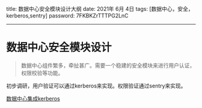 title:  数据中心安全模块设计大纲
date:  2021年 6月 4日
tags: [数据中心，安全，kerberos,sentry]
password: 7FKBKZrTTTPG2LnC

---
 <!--more-->

 # 数据中心安全模块设计

> 数据中心组件繁多，牵扯甚广。需要一个稳建的安全模块来进行用户认证，权限校验等功能。

初步调研，用户验证可以通过kerberos来实现。权限验证通过sentry来实现。

[数据中心集成kerberos](./kerberos部署与使用.md)
